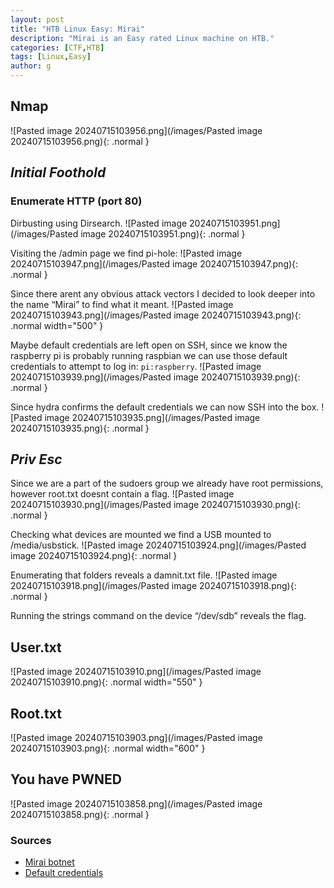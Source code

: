 ```yaml
---
layout: post
title: "HTB Linux Easy: Mirai"
description: "Mirai is an Easy rated Linux machine on HTB."
categories: [CTF,HTB]
tags: [Linux,Easy]
author: g
---
```


## Nmap
![Pasted image 20240715103956.png](/images/Pasted image 20240715103956.png){: .normal }

## _**Initial Foothold**_

### Enumerate HTTP (port 80)
Dirbusting using Dirsearch.
![Pasted image 20240715103951.png](/images/Pasted image 20240715103951.png){: .normal }

Visiting the /admin page we find pi-hole:
![Pasted image 20240715103947.png](/images/Pasted image 20240715103947.png){: .normal }

Since there arent any obvious attack vectors I decided to look deeper into the name “Mirai” to find what it meant.
![Pasted image 20240715103943.png](/images/Pasted image 20240715103943.png){: .normal width="500" }

Maybe default credentials are left open on SSH, since we know the raspberry pi is probably running raspbian we can use those default credentials to attempt to log in: `pi:raspberry`.
![Pasted image 20240715103939.png](/images/Pasted image 20240715103939.png){: .normal }

Since hydra confirms the default credentials we can now SSH into the box.
![Pasted image 20240715103935.png](/images/Pasted image 20240715103935.png){: .normal }


## _**Priv Esc**_
Since we are a part of the sudoers group we already have root permissions, however root.txt doesnt contain a flag.
![Pasted image 20240715103930.png](/images/Pasted image 20240715103930.png){: .normal }

Checking what devices are mounted we find a USB mounted to /media/usbstick.
![Pasted image 20240715103924.png](/images/Pasted image 20240715103924.png){: .normal }

Enumerating that folders reveals a damnit.txt file.
![Pasted image 20240715103918.png](/images/Pasted image 20240715103918.png){: .normal }

Running the strings command on the device “/dev/sdb” reveals the flag.


## User.txt
![Pasted image 20240715103910.png](/images/Pasted image 20240715103910.png){: .normal width="550" }


## Root.txt
![Pasted image 20240715103903.png](/images/Pasted image 20240715103903.png){: .normal width="600" }


## You have PWNED
![Pasted image 20240715103858.png](/images/Pasted image 20240715103858.png){: .normal }


### Sources
- [Mirai botnet](https://www.cloudflare.com/learning/ddos/glossary/mirai-botnet/)
- [Default credentials](https://tutorials-raspberrypi.com/raspberry-pi-default-login-password/)